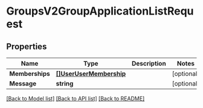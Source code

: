 # GroupsV2GroupApplicationListRequest

## Properties
Name | Type | Description | Notes
------------ | ------------- | ------------- | -------------
**Memberships** | [**[]UserUserMembership**](User.UserMembership.md) |  | [optional] 
**Message** | **string** |  | [optional] 

[[Back to Model list]](../README.md#documentation-for-models) [[Back to API list]](../README.md#documentation-for-api-endpoints) [[Back to README]](../README.md)


